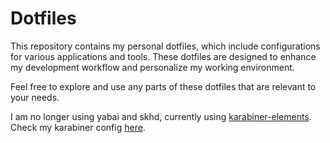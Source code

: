 # Dotfiles

This repository contains my personal dotfiles, which include configurations for various applications and tools. These dotfiles are designed to enhance my development workflow and personalize my working environment.

Feel free to explore and use any parts of these dotfiles that are relevant to your needs.

I am no longer using yabai and skhd, currently using [karabiner-elements](https://karabiner-elements.pqrs.org/).
Check my karabiner config [here](https://github.com/wkwhwh/karabiner-config).
